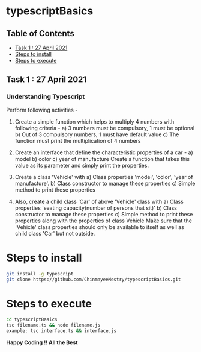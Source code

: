 # typescriptBasics
## Table of Contents
- [Task 1 : 27 April 2021](#task-:-127-april-2021)
- [Steps to install](#steps-to-install)
- [Steps to execute](#steps-to-execute)
## Task 1 : 27 April 2021 
### Understanding Typescript
Perform following activities -

1. Create a simple function which helps to multiply 4 numbers with following criteria -
  a) 3 numbers must be compulsory, 1 must be optional
  b) Out of 3 compulsory numbers, 1 must have default value
  c) The function must print the multiplication of 4 numbers

2.  Create an interface that define the characteristic properties of a car -
  a) model
  b) color
  c) year of manufacture
   Create a function that takes this value as its parameter and simply print the properties.
3.  Create a class 'Vehicle' with
a) Class properties 'model', 'color', 'year of manufacture'.
b) Class constructor to manage these properties
c) Simple method to print these properties

4. Also, create a child class 'Car' of above 'Vehicle' class with
a) Class properties 'seating capacity(number of persons that sit)'
b) Class constructor to manage these properties
c) Simple method to print these properties along with the properties of class Vehicle
Make sure that the 'Vehicle' class properties should only be available to itself as well as child class 'Car' but not outside.

# Steps to install
```sh
git install -g typescript
git clone https://github.com/ChinmayeeMestry/typescriptBasics.git
```
# Steps to execute
```sh
cd typescriptBasics
tsc filename.ts && node filename.js
example: tsc interface.ts && interface.js
```

**Happy Coding !! All the Best**

